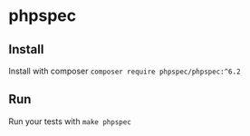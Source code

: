 # phpspec

## Install
Install with composer `composer require phpspec/phpspec:^6.2`

## Run
Run your tests with `make phpspec`
